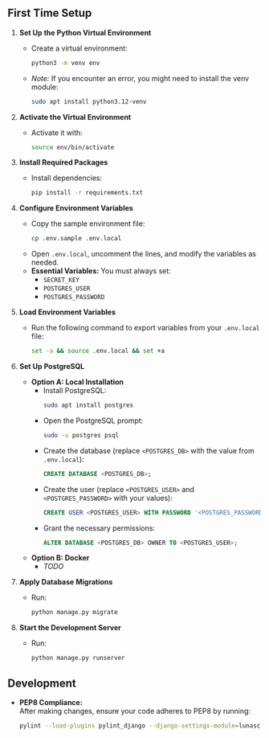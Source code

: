 ## First Time Setup
1. **Set Up the Python Virtual Environment**
   - Create a virtual environment:
     ```bash
     python3 -m venv env
     ```
   - *Note:* If you encounter an error, you might need to install the venv module:
     ```bash
     sudo apt install python3.12-venv
     ```

2. **Activate the Virtual Environment**
   - Activate it with:
     ```bash
     source env/bin/activate
     ```

3. **Install Required Packages**
   - Install dependencies:
     ```bash
     pip install -r requirements.txt
     ```

4. **Configure Environment Variables**
   - Copy the sample environment file:
     ```bash
     cp .env.sample .env.local
     ```
   - Open `.env.local`, uncomment the lines, and modify the variables as needed.
   - **Essential Variables:** You must always set:
     - `SECRET_KEY`
     - `POSTGRES_USER`
     - `POSTGRES_PASSWORD`

5. **Load Environment Variables**
   - Run the following command to export variables from your `.env.local` file:
     ```bash
     set -a && source .env.local && set +a
     ```

6. **Set Up PostgreSQL**
   - **Option A: Local Installation**
     - Install PostgreSQL:
       ```bash
       sudo apt install postgres
       ```
     - Open the PostgreSQL prompt:
       ```bash
       sudo -u postgres psql
       ```
     - Create the database (replace `<POSTGRES_DB>` with the value from `.env.local`):
       ```sql
       CREATE DATABASE <POSTGRES_DB>;
       ```
     - Create the user (replace `<POSTGRES_USER>` and `<POSTGRES_PASSWORD>` with your values):
       ```sql
       CREATE USER <POSTGRES_USER> WITH PASSWORD '<POSTGRES_PASSWORD>';
       ```
     - Grant the necessary permissions:
       ```sql
       ALTER DATABASE <POSTGRES_DB> OWNER TO <POSTGRES_USER>;
       ```
   - **Option B: Docker**
     - *TODO*

7. **Apply Database Migrations**
   - Run:
     ```bash
     python manage.py migrate
     ```

8. **Start the Development Server**
   - Run:
     ```bash
     python manage.py runserver
     ```

## Development

- **PEP8 Compliance:**  
  After making changes, ensure your code adheres to PEP8 by running:
  ```bash
  pylint --load-plugins pylint_django --django-settings-module=lunasci.settings lunasci/settings.py
  ```